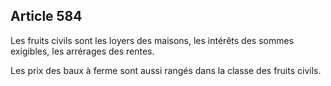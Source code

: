 Article 584
----
Les fruits civils sont les loyers des maisons, les intérêts des sommes
exigibles, les arrérages des rentes.

Les prix des baux à ferme sont aussi rangés dans la classe des fruits civils.
